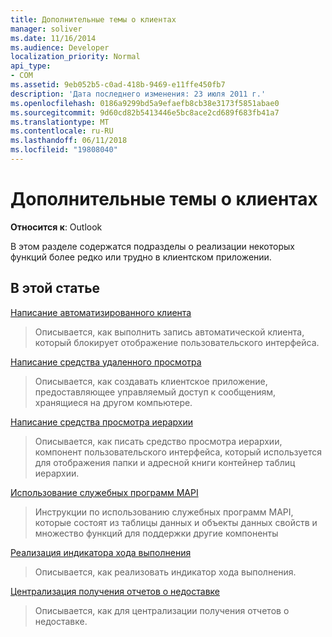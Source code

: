 ```yaml
---
title: Дополнительные темы о клиентах
manager: soliver
ms.date: 11/16/2014
ms.audience: Developer
localization_priority: Normal
api_type:
- COM
ms.assetid: 9eb052b5-c0ad-418b-9469-e11ffe450fb7
description: 'Дата последнего изменения: 23 июля 2011 г.'
ms.openlocfilehash: 0186a9299bd5a9efaefb8cb38e3173f5851abae0
ms.sourcegitcommit: 9d60cd82b5413446e5bc8ace2cd689f683fb41a7
ms.translationtype: MT
ms.contentlocale: ru-RU
ms.lasthandoff: 06/11/2018
ms.locfileid: "19808040"
---
```

# <a name="advanced-client-topics"></a>Дополнительные темы о клиентах

  
  
**Относится к**: Outlook 
  
В этом разделе содержатся подразделы о реализации некоторых функций более редко или трудно в клиентском приложении.
  
## <a name="in-this-section"></a>В этой статье

[Написание автоматизированного клиента](writing-an-automated-client.md)
  
> Описывается, как выполнить запись автоматической клиента, который блокирует отображение пользовательского интерфейса.
    
[Написание средства удаленного просмотра](writing-a-remote-viewer.md)
  
> Описывается, как создавать клиентское приложение, предоставляющее управляемый доступ к сообщениям, хранящиеся на другом компьютере.
    
[Написание средства просмотра иерархии](writing-a-hierarchy-viewer.md)
  
> Описывается, как писать средство просмотра иерархии, компонент пользовательского интерфейса, который используется для отображения папки и адресной книги контейнер таблиц иерархии.
    
[Использование служебных программ MAPI](using-the-mapi-utilities.md)
  
> Инструкции по использованию служебных программ MAPI, которые состоят из таблицы данных и объекты данных свойств и множество функций для поддержки другие компоненты
    
[Реализация индикатора хода выполнения](implementing-a-progress-indicator.md)
  
> Описывается, как реализовать индикатор хода выполнения.
    
[Централизация получения отчетов о недоставке](centralizing-the-receipt-of-ndrs.md)
  
> Описывается, как для централизации получения отчетов о недоставке.
    

